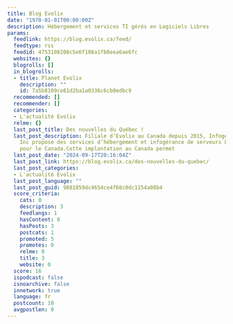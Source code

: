 ```yaml
---
title: Blog Evolix
date: "1970-01-01T00:00:00Z"
description: Hébergement et services TI gérés en Logiciels Libres
params:
  feedlink: https://blog.evolix.ca/feed/
  feedtype: rss
  feedid: 4753108208c5e6f108a1fb8eea6ae6fc
  websites: {}
  blogrolls: []
  in_blogrolls:
  - title: Planet Evolix
    description: ""
    id: 7a5b8109ce61d2ba1a0336c6cb0edbc9
  recommended: []
  recommender: []
  categories:
  - L'actualité Evolix
  relme: {}
  last_post_title: Des nouvelles du Québec !
  last_post_description: Filiale d’Evolix au Canada depuis 2015, Infogérance Evolix
    Inc propose des services d’hébergement et infogérance de serveurs Linux (Debian)
    pour le Canada.Cette implantation au Canada permet
  last_post_date: "2024-09-17T20:16:04Z"
  last_post_link: https://blog.evolix.ca/des-nouvelles-du-quebec/
  last_post_categories:
  - L'actualité Evolix
  last_post_language: ""
  last_post_guid: 9881859dc4654ce4f68c0dc1154a08b4
  score_criteria:
    cats: 0
    description: 3
    feedlangs: 1
    hasContent: 0
    hasPosts: 3
    postcats: 1
    promoted: 5
    promotes: 0
    relme: 0
    title: 3
    website: 0
  score: 16
  ispodcast: false
  isnoarchive: false
  innetwork: true
  language: fr
  postcount: 10
  avgpostlen: 0
---
```


